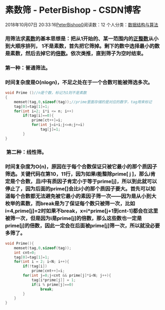 # 素数筛 - PeterBishop - CSDN博客





2018年10月07日 20:33:16[PeterBishop0](https://me.csdn.net/qq_40061421)阅读数：12
个人分类：[数据结构与算法](https://blog.csdn.net/qq_40061421/article/category/7898328)









### 用筛法求[素数](https://baike.baidu.com/item/%E7%B4%A0%E6%95%B0)的基本思想是：把从1开始的、某一范围内的[正整数](https://baike.baidu.com/item/%E6%AD%A3%E6%95%B4%E6%95%B0)从小到大顺序排列， 1不是素数，首先把它筛掉。剩下的数中选择最小的数是素数，然后去掉它的[倍数](https://baike.baidu.com/item/%E5%80%8D%E6%95%B0/7827981)。依次类推，直到筛子为空时结束。

### 第一种：普通筛法。

### 时间复杂度是O(nlogn)，不足之处在于一个合数可能被筛选多次。

```cpp
void Prime ()//n是个数，标记为1则不是素数
{
	memset(tag,0,sizeof(tag));//prime里面存储的是对应的数字，tag用来标记
	tag[0]=tag[1]=1;
	for(int i=2; i*i <= n; i++)
		if(tag[i]==0){
			prime[ct++]=i;
			for(int j=i+i;j<=n;j+=i)
				tag[j]=1;
		}
}
```



###  第二种：线性筛。

### 时间复杂度为O(n)，原因在于每个合数保证只被它最小的那个质因子筛选。关键代码在第10，11行，因为如果i能整除prime[ j ]，那么i肯定是个合数，且i中有质因子肯定小于等于prime[j]，所以到此就可以停止了，因为后面的prime[]会比i小的那个质因子要大。首先可以知道每个合数都无法避免被它最小的素因子筛一次——因为是从小到大枚举的素数，而break是为了保证每个数只被筛一次，比如i=4,prime[j]=2时如果不break，x=i*prime[j+1到cnt-1]都会在这里被筛一次，但是因为i是prime[j]的倍数，那么这些数也一定是prime[j]的倍数，因此一定会在后面被prime[j]筛一次，所以就没必要多筛了。

```cpp
void Prime(){
	memset(tag,0,sizeof(tag));
	int cnt=0;
	tag[0]=tag[1]=1;
	for(int i = 2; i<N; i++){
		if(!tag[i])
			prime[cnt++]=i;
		for(int j=0;j<cnt && prime[j]*i<N; j++){
			tag[i*prime[j]] = 1;
			if(i % prime[j]==0)
				break;
		}
	}
}
```






